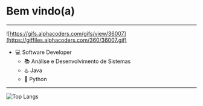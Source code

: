 # **Bem vindo(a)**
---

![https://gifs.alphacoders.com/gifs/view/36007](https://giffiles.alphacoders.com/360/36007.gif)

- 💻 Software Developer
  - 📚 Análise e Desenvolvimento de Sistemas
  - ♨️ Java
  - 🐍 Python

---

![Top Langs](https://github-readme-stats.vercel.app/api/top-langs/?username=Reinaldo18Jr&theme=dracula&layout=compact)
